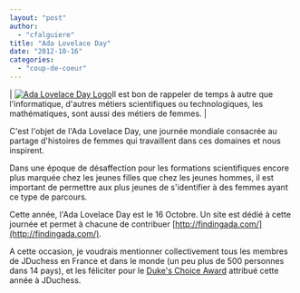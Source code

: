 ```yaml
---
layout: "post"
author: 
  - "cfalguiere"
title: "Ada Lovelace Day"
date: "2012-10-16"
categories: 
  - "coup-de-coeur"
---
```


| [![Ada Lovelace Day Logo](http://d2oadd98wnjs7n.cloudfront.net/projects/185050/pictures/baseball/20120908073248-ALD-Fundraiser-thumb.png?1347114807)](http://findingada.com/)Il est bon de rappeler de temps à autre que l'informatique, d'autres métiers scientifiques ou technologiques, les mathématiques, sont aussi des métiers de femmes. |

C'est l'objet de l'Ada Lovelace Day, une journée mondiale consacrée au partage d'histoires de femmes qui travaillent dans ces domaines et nous inspirent.

Dans une époque de désaffection pour les formations scientifiques encore plus marquée chez les jeunes filles que chez les jeunes hommes, il est important de permettre aux plus jeunes de s'identifier à des femmes ayant ce type de parcours.

Cette année, l'Ada Lovelace Day est le 16 Octobre. Un site est dédié à cette journée et permet à chacune de contribuer [http://findingada.com/](http://findingada.com/).

A cette occasion, je voudrais mentionner collectivement tous les membres de JDuchess en France et dans le monde (un peu plus de 500 personnes dans 14 pays), et les féliciter pour le [Duke's Choice Award](https://blogs.oracle.com/javaone/entry/duke_s_choice_award_ceremony ) attribué cette année à JDuchess.
